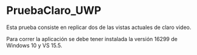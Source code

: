 # PruebaClaro_UWP
Esta prueba consiste en replicar dos de las vistas actuales de claro video.

Para correr la aplicación se debe tener instalada la versión 16299 de Windows 10 y VS 15.5.
